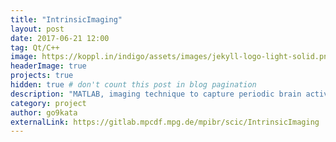 ```yaml
---
title: "IntrinsicImaging"
layout: post
date: 2017-06-21 12:00
tag: Qt/C++
image: https://koppl.in/indigo/assets/images/jekyll-logo-light-solid.png
headerImage: true
projects: true
hidden: true # don't count this post in blog pagination
description: "MATLAB, imaging technique to capture periodic brain activity"
category: project
author: go9kata
externalLink: https://gitlab.mpcdf.mpg.de/mpibr/scic/IntrinsicImaging
---
```

